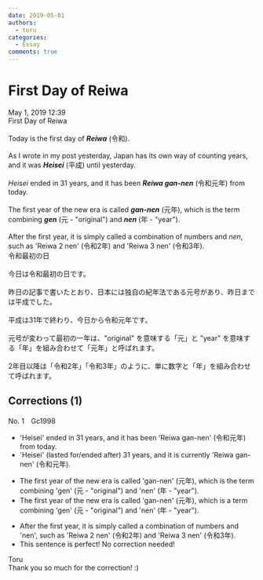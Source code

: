 ```yaml
---
date: 2019-05-01
authors:
  - toru
categories:
  - Essay
comments: true
---
```


# First Day of Reiwa
<div class="date">May 1, 2019 12:39</div>
<div id="post"><div id="body_show_ori">
First Day of Reiwa<br/><br/>Today is the first day of <strong><em>Reiwa</em></strong> (令和).<br/><br/>As I wrote in my post yesterday, Japan has its own way of counting years, and it was <strong><em>Heisei</em></strong> (平成) until yesterday.<br/><br/><em>Heisei</em> ended in 31 years, and it has been <strong><em>Reiwa gan-nen</em></strong> (令和元年) from today.<br/><br/>The first year of the new era is called <strong><em>gan-nen</em></strong> (元年), which is the term combining <strong><em>gen</em></strong> (元 - "original") and <strong><em>nen</em></strong> (年 - "year").<br/><br/>After the first year, it is simply called a combination of numbers and <em>nen</em>, such as 'Reiwa 2 nen' (令和2年) and 'Reiwa 3 nen' (令和3年).
</div></div>

<!-- more -->

<div id="post_ja"><div id="body_show_mo">
令和最初の日<br/><br/>今日は令和最初の日です。<br/><br/>昨日の記事で書いたとおり、日本には独自の紀年法である元号があり、昨日までは平成でした。<br/><br/>平成は31年で終わり、今日から令和元年です。<br/><br/>元号が変わって最初の一年は、"original" を意味する「元」と "year" を意味する「年」を組み合わせて「元年」と呼ばれます。<br/><br/>2年目以降は「令和2年」「令和3年」のように、単に数字と「年」を組み合わせて呼ばれます。
</div></div>

## Corrections (1)
<div id="block"><div class="first_name"> No. 1　<span class="just_name">Gc1998</span></div><div id="block2">
<ul class="correction_field">
<li class="incorrect">'Heisei' ended in 31 years, and it has been 'Reiwa gan-nen' (令和元年) from today.</li>
<li class="corrected correct">
'Heisei' (lasted for/ended after) 31 years, and it is currently 'Reiwa gan-nen' (令和元年).
</li>
</ul>
<ul class="correction_field">
<li class="incorrect">The first year of the new era is called 'gan-nen' (元年), which is the term combining 'gen' (元 - "original") and 'nen' (年 - "year").</li>
<li class="corrected correct">
The first year of the new era is called 'gan-nen' (元年), which is a term combining 'gen' (元 - "original") and 'nen' (年 - "year").
</li>
</ul>
<ul class="correction_field">
<li class="incorrect">After the first year, it is simply called a combination of numbers and 'nen', such as 'Reiwa 2 nen' (令和2年) and 'Reiwa 3 nen' (令和3年).</li>
<li class="corrected perfect">This sentence is perfect! No correction needed!</li>
</ul>
</div><div class="name"><span class="just_name">Toru</span><br>
Thank you so much for the correction! :)
</div>
</div>

